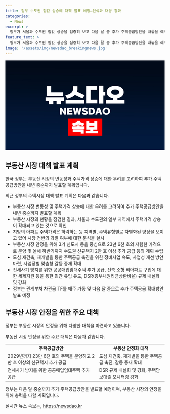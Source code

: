 ```yaml
---
title: 정부 수도권 집값 상승에 대책 발표 예정…인식과 대응 강화
categories:
  - News
excerpt: >
  정부가 서울과 수도권 집값 상승을 엄중히 보고 다음 달 중 추가 주택공급방안을 내놓을 예정입니다. 최상목 부총리는 부동산 시장 변동성에 대해 경계하며 정부는 주거안정을 위해 노력할 것이라고 밝혔습니다. 이에 따라 2029년까지 23만 6천 호의 주택을 분양하고 그린벨트 해제 등을 통해 수도권에 2만 호 이상을 추가 공급할 계획입니다. 또한 전세사기 방지를 위해 공공매입임대주택과 세제지원을 확대할 예정이며, 스트레스 DSR 2단계 도입과 주택담보대출 강화 등의 조치도 이뤄질 예정입니다.
feature_text: >
  정부가 서울과 수도권 집값 상승을 엄중히 보고 다음 달 중 추가 주택공급방안을 내놓을 예정입니다. 최상목 부총리는 부동산 시장 변동성에 대해 경계하며 정부는 주거안정을 위해 노력할 것이라고 밝혔습니다. 이에 따라 2029년까지 23만 6천 호의 주택을 분양하고 그린벨트 해제 등을 통해 수도권에 2만 호 이상을 추가 공급할 계획입니다. 또한 전세사기 방지를 위해 공공매입임대주택과 세제지원을 확대할 예정이며, 스트레스 DSR 2단계 도입과 주택담보대출 강화 등의 조치도 이뤄질 예정입니다.
image: '/assets/img/newsdao_breakingnews.jpg'
---
```


<p><img src="/assets/img/newsdao_breakingnews.jpg" alt="ranknews 속보" /></p>

<h2 data-ke-size="size26">부동산 시장 대책 발표 계획</h2>

<p>한국 정부는 부동산 시장의 변동성과 주택가격 상승에 대한 우려를 고려하여 추가 주택공급방안을 내년 중순까지 발표할 계획입니다.</p>

<p data-ke-size="size16">최근 정부의 주택시장 대책 발표 계획은 다음과 같습니다.</p>

<ul>
    <li>부동산 시장 변동성 및 주택가격 상승에 대한 우려를 고려하여 추가 주택공급방안을 내년 중순까지 발표할 계획</li>
    <li>부동산 시장의 현황을 점검한 결과, 서울과 수도권의 일부 지역에서 주택가격 상승이 확대되고 있는 것으로 확인</li>
    <li>지방의 아파트 주택가격은 하락하는 등 지역별, 주택유형별로 차별화된 양상을 보이고 있어 시장 전반의 과열 여부에 대한 분석을 실시</li>
    <li>부동산 시장 안정을 위해 3기 신도시 등을 중심으로 23만 6천 호의 저렴한 가격으로 분양 및 올해 하반기까지 수도권 신규택지 2만 호 이상 추가 공급 등의 계획 수립</li>
    <li>도심 재건축, 재개발을 통한 주택공급 촉진을 위한 정비사업 속도, 사업성 개선 방안 마련, 사업장별 맞춤형 갈등 중재 확대</li>
    <li>전세사기 방지를 위한 공공매입임대주택 추가 공급, 신축 소형 비아파트 구입에 대한 세제지원 등을 통한 민간 유입 유도, DSR(총부채원리금상환비율) 규제 내실화 및 강화</li>
    <li>정부는 관계부처 차관급 TF를 매주 가동 및 다음 달 중으로 추가 주택공급 확대방안 발표 예정</li>
</ul>

<h2 data-ke-size="size26">부동산 시장 안정을 위한 주요 대책</h2>

<p>정부는 부동산 시장의 안정을 위해 다양한 대책을 마련하고 있습니다.</p>

<p data-ke-size="size16">부동산 시장 안정을 위한 주요 대책은 다음과 같습니다.</p>

<table>
    <tr>
        <td style="text-align: center; height: 17px;"><b>주택공급방안</b></td>
        <td style="text-align: center; height: 17px;"><b>부동산 안정화 대책</b></td>
    </tr>
    <tr>
        <td>2029년까지 23만 6천 호의 주택을 분양하고 2만 호 이상의 신규택지 추가 공급</td>
        <td>도심 재건축, 재개발을 통한 주택공급 촉진, 갈등 중재 확대</td>
    </tr>
    <tr>
        <td>전세사기 방지를 위한 공공매입임대주택 추가 공급</td>
        <td>DSR 규제 내실화 및 강화, 주택담보대출 모니터링 강화</td>
    </tr>
</table>

<p>정부는 다음 달 중순까지 추가 주택공급방안을 발표할 예정이며, 부동산 시장의 안정을 위해 총력을 다할 계획입니다.</p>
실시간 뉴스 속보는, <a href="https://newsdao.kr" rel="dofollow">https://newsdao.kr</a>



